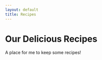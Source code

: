 ```yaml
---
layout: default
title: Recipes
---
```


# Our Delicious Recipes

A place for me to keep some recipes!
